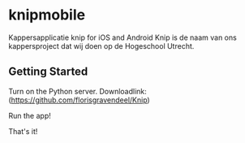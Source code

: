 # knipmobile

Kappersapplicatie knip for iOS and Android
Knip is de naam van ons kappersproject dat wij doen op de Hogeschool Utrecht.


## Getting Started

Turn on the Python server. Downloadlink: (https://github.com/florisgravendeel/Knip)

Run the app!

That's it!

